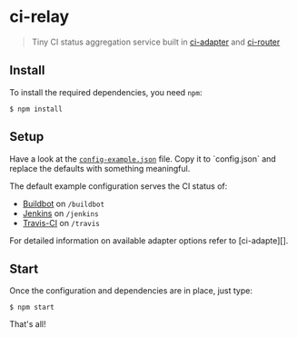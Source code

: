 # ci-relay

> Tiny CI status aggregation service built in [ci-adapter][] and [ci-router][]

## Install

To install the required dependencies, you need `npm`:

```console
$ npm install
```

## Setup

Have a look at the [`config-example.json`](config-example.json`) file. Copy it
to `config.json` and replace the defaults with something meaningful.

The default example configuration serves the CI status of:

- [Buildbot](http://buildbot.buildbot.net) on `/buildbot`
- [Jenkins](https://ci.jenkins-ci.org) on `/jenkins`
- [Travis-CI](https://travis-ci.org/travis-ci) on `/travis`

For detailed information on available adapter options refer to [ci-adapte][].


## Start

Once the configuration and dependencies are in place, just type:

```console
$ npm start
```

That's all!

[ci-adapter]: https://github.com/jpommerening/ci-adapter
[ci-router]: https://github.com/jpommerening/ci-router
